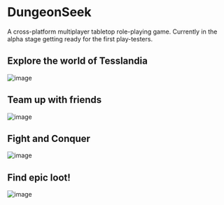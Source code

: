 # DungeonSeek

A cross-platform multiplayer tabletop role-playing game. Currently in the alpha stage getting ready for the first play-testers.

## Explore the world of Tesslandia
![image](https://github.com/user-attachments/assets/761de6ce-b014-4168-88aa-72d15d6c92ba)


## Team up with friends
![image](https://github.com/user-attachments/assets/cceb8815-5131-4e93-8764-bf7bc14d0e3a)


## Fight and Conquer
![image](https://github.com/user-attachments/assets/bdbe32b5-5e7a-41d2-9c4a-967ef49824e2)

## Find epic loot!
![image](https://github.com/user-attachments/assets/1944fe0d-4ebe-40ee-9309-9377ea02276c)



